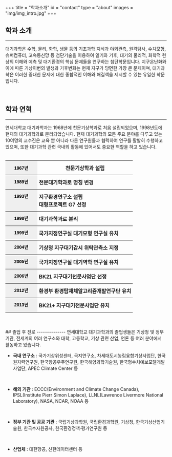 +++
title = "학과소개"
id = "contact"
type = "about"
images = "img/img_intro.jpg"
+++

<!--more-->
## 학과 소개
------------
<div class="col-sm-6">
  대기과학은 수학, 물리, 화학, 생물 등의 기초과학 지식과 야외관측, 원격탐사, 수치모형, 슈퍼컴퓨터, 고속통신망 등 첨단기술을 이용하여 일기와 기후, 대기의 물리적, 화학적 현상의 이해와 예측 및 대기환경의 핵심 문제들을 연구하는 첨단학문입니다.
  지구온난화와 이에 따른 기상이변의 발생과 기후변화는 현재 지구가 당면한 가장 큰 문제이며, 대기과학은 이러한 중대한 문제에 대한 종합적인 이해와 해결책을 제시할 수 있는 유일한 학문입니다.  
</div>
<div class="col-sm-6">
  <div class='image'>
   <img src="../img/img_intro.jpg" class="img-responsive" alt="" style="float:right;">
  </div>
</div>

<br>
<br>

## 학과 연혁
------------
연세대학교 대기과학과는 1968년에 천문기상학과로 처음 설립되었으며, 1998년도에 현재의 대기과학과로 분리되었습니다.
현재 대기과학의 모든 주요 분야를 다루고 있는 10여명의 교수진은 교육 뿐 아니라 다른 연구원들과 협력하여 연구를 활발히 수행하고 있으며, 또한 대기과학 관련 국내외 활동에 있어서도 중요한 역할을 하고 있습니다.
<br>
<br>


<style type="text/css">
.tg  {border-collapse:collapse;border-spacing:0;}
.tg td{font-family:Arial, sans-serif;font-size:14px;padding:10px 5px;border-style:solid;border-width:0px;overflow:hidden;word-break:normal;border-top-width:1px;border-bottom-width:1px;border-color:black;}
.tg th{font-family:Arial, sans-serif;font-size:14px;font-weight:normal;padding:10px 5px;border-style:solid;border-width:0px;overflow:hidden;word-break:normal;border-top-width:1px;border-bottom-width:1px;border-color:black;}
.tg .tg-io4b{font-weight:bold;background-color:#efefef;color:#000000;border-color:inherit;text-align:center;vertical-align:top}
.tg .tg-aj90{font-weight:bold;background-color:#efefef;color:#000000;border-color:inherit;text-align:center}
.tg .tg-u4so{font-weight:bold;font-size:100%;border-color:inherit;vertical-align:top}
</style>
<table class="tg" style="undefined;table-layout: fixed; width: 100%">
<colgroup>
<col style="width: 25%">
<col style="width: 75%">
</colgroup>
  <tr>
    <th class="tg-aj90">1967년</th>
    <th class="tg-u4so">천문기상학과 설립</th>
  </tr>
  <tr>
    <td class="tg-io4b">1989년</td>
    <td class="tg-u4so">천문대기학과로 명칭 변경</td>
  </tr>
  <tr>
    <td class="tg-io4b">1993년</td>
    <td class="tg-u4so">지구환경연구소 설립<br>대형프로젝트 G7 선정</td>
  </tr>
  <tr>
    <td class="tg-io4b">1998년</td>
    <td class="tg-u4so">대기과학과로 분리</td>
  </tr>
  <tr>
    <td class="tg-io4b">1999년</td>
    <td class="tg-u4so">국가지정연구실 대기모형 연구실 유치</td>
  </tr>
  <tr>
    <td class="tg-io4b">2004년</td>
    <td class="tg-u4so">기상청 지구대기감시 위탁관측소 지정</td>
  </tr>
  <tr>
    <td class="tg-io4b">2005년</td>
    <td class="tg-u4so">국가지정연구실 대기역학 연구실 유치</td>
  </tr>
  <tr>
    <td class="tg-io4b">2006년</td>
    <td class="tg-u4so">BK21 지구대기천문사업단 선정</td>
  </tr>
  <tr>
    <td class="tg-io4b">2012년</td>
    <td class="tg-u4so">환경부 환경탑재체알고리즘개발연구단 유치</td>
  </tr>
  <tr>
    <td class="tg-io4b">2013년</td>
    <td class="tg-u4so">BK21+ 지구대기천문사업단 유치</td>
  </tr>
</table>

<br>
<br>
## 졸업 후 진로
--------------
연세대학교 대기과학과의 졸업생들은 기상청 및 정부기관, 전세계의 여러 연구소와 대학, 고등학교, 기상 관련 산업, 언론 등 여러 분야에서 활동하고 있습니다.

<br>

- **국내 연구소** : 국가기상위성센터, 극지연구소, 차세대도시농림융합기상사업단, 한국원자력연구원, 한국항공우주연구원, 한국해양과학기술원, 한국형수치예보모델개발사업단, APEC Climate Center 등
<br>

- **해외 기관** : ECCC(Environment and Climate Change Canada), IPSL(Institute Pierr Simon Laplace), LLNL(Lawrence Livermore National Laboratory), NASA, NCAR, NOAA 등
<br>

- **정부 기관 및 공공 기관** : 국립기상과학원, 국립환경과학원, 기상청, 한국기상산업기술원, 한국수자원공사, 한국환경정책∙평가연구원 등
<br>

- **산업체** : 대한항공, 신한데이터센터 등

<div class="row">
  <div class="col-xs-12 col-md-6">
    <div id="piechart"></div>
    <script type="text/javascript" src="https://www.gstatic.com/charts/loader.js"></script>
    <script type="text/javascript">
    // Load google charts
    google.charts.load('current', {'packages':['corechart']});
    google.charts.setOnLoadCallback(drawChart);

    // Draw the chart and set the chart values
    function drawChart() {
      var data = google.visualization.arrayToDataTable([
      ['분류', '명'],
      ['국내외 연구소 및 대학 연구원', 8],
      ['국내외 대학원', 26],
      ['정부기관 및 공공기관', 11],
      ['관련 산업', 3],
      ['공군', 2]
    ]);

      // Optional; add a title and set the width and height of the chart
      var options = {'title':'최근 10년간 석사 졸업생 진로', 'width':400, 'height':300, chartArea:{left:30,top:20,width:'75%',height:'100%'},legend:'right', titleTextStyle:{fontSize:14}};

      // Display the chart inside the <div> element with id="piechart"
      var chart = new google.visualization.PieChart(document.getElementById('piechart'));
      chart.draw(data, options);
    }
    </script></div>
  <div class="col-xs-12 col-md-6">
    <div id="piechart1"></div>
    <script type="text/javascript" src="https://www.gstatic.com/charts/loader.js"></script>
    <script type="text/javascript">
    // Load google charts
    google.charts.load('current', {'packages':['corechart']});
    google.charts.setOnLoadCallback(drawChart);

    // Draw the chart and set the chart values
    function drawChart() {
      var data = google.visualization.arrayToDataTable([
      ['분류', '명'],
      ['국내 연구소 및 대학 연구원', 21],
      ['해외 연구소 및 대학 연구원', 14],
      ['교수', 3],
      ['정부기관 및 공공기관', 10]
    ]);

      // Optional; add a title and set the width and height of the chart
      var options = {'title':'최근 10년간 박사 졸업생 진로', 'width':400, 'height':300, chartArea:{left:30,top:20,width:'75%',height:'100%'}, legend:'right', titleTextStyle:{fontSize:14}};

      // Display the chart inside the <div> element with id="piechart"
      var chart = new google.visualization.PieChart(document.getElementById('piechart1'));
      chart.draw(data, options);
    }
    </script></div>
</div>



<a id="bottom"></a>
